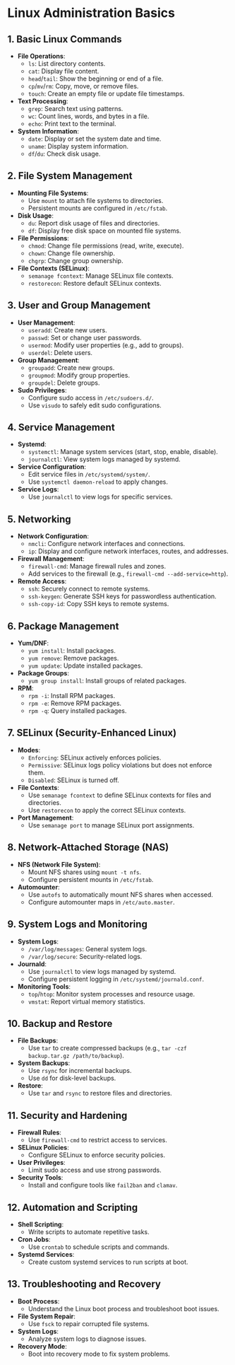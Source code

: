 # Linux Administration Basics

## 1. **Basic Linux Commands**
   - **File Operations**:
     - `ls`: List directory contents.
     - `cat`: Display file content.
     - `head`/`tail`: Show the beginning or end of a file.
     - `cp`/`mv`/`rm`: Copy, move, or remove files.
     - `touch`: Create an empty file or update file timestamps.
   - **Text Processing**:
     - `grep`: Search text using patterns.
     - `wc`: Count lines, words, and bytes in a file.
     - `echo`: Print text to the terminal.
   - **System Information**:
     - `date`: Display or set the system date and time.
     - `uname`: Display system information.
     - `df`/`du`: Check disk usage.

## 2. **File System Management**
   - **Mounting File Systems**:
     - Use `mount` to attach file systems to directories.
     - Persistent mounts are configured in `/etc/fstab`.
   - **Disk Usage**:
     - `du`: Report disk usage of files and directories.
     - `df`: Display free disk space on mounted file systems.
   - **File Permissions**:
     - `chmod`: Change file permissions (read, write, execute).
     - `chown`: Change file ownership.
     - `chgrp`: Change group ownership.
   - **File Contexts (SELinux)**:
     - `semanage fcontext`: Manage SELinux file contexts.
     - `restorecon`: Restore default SELinux contexts.

## 3. **User and Group Management**
   - **User Management**:
     - `useradd`: Create new users.
     - `passwd`: Set or change user passwords.
     - `usermod`: Modify user properties (e.g., add to groups).
     - `userdel`: Delete users.
   - **Group Management**:
     - `groupadd`: Create new groups.
     - `groupmod`: Modify group properties.
     - `groupdel`: Delete groups.
   - **Sudo Privileges**:
     - Configure sudo access in `/etc/sudoers.d/`.
     - Use `visudo` to safely edit sudo configurations.

## 4. **Service Management**
   - **Systemd**:
     - `systemctl`: Manage system services (start, stop, enable, disable).
     - `journalctl`: View system logs managed by systemd.
   - **Service Configuration**:
     - Edit service files in `/etc/systemd/system/`.
     - Use `systemctl daemon-reload` to apply changes.
   - **Service Logs**:
     - Use `journalctl` to view logs for specific services.

## 5. **Networking**
   - **Network Configuration**:
     - `nmcli`: Configure network interfaces and connections.
     - `ip`: Display and configure network interfaces, routes, and addresses.
   - **Firewall Management**:
     - `firewall-cmd`: Manage firewall rules and zones.
     - Add services to the firewall (e.g., `firewall-cmd --add-service=http`).
   - **Remote Access**:
     - `ssh`: Securely connect to remote systems.
     - `ssh-keygen`: Generate SSH keys for passwordless authentication.
     - `ssh-copy-id`: Copy SSH keys to remote systems.

## 6. **Package Management**
   - **Yum/DNF**:
     - `yum install`: Install packages.
     - `yum remove`: Remove packages.
     - `yum update`: Update installed packages.
   - **Package Groups**:
     - `yum group install`: Install groups of related packages.
   - **RPM**:
     - `rpm -i`: Install RPM packages.
     - `rpm -e`: Remove RPM packages.
     - `rpm -q`: Query installed packages.

## 7. **SELinux (Security-Enhanced Linux)**
   - **Modes**:
     - `Enforcing`: SELinux actively enforces policies.
     - `Permissive`: SELinux logs policy violations but does not enforce them.
     - `Disabled`: SELinux is turned off.
   - **File Contexts**:
     - Use `semanage fcontext` to define SELinux contexts for files and directories.
     - Use `restorecon` to apply the correct SELinux contexts.
   - **Port Management**:
     - Use `semanage port` to manage SELinux port assignments.

## 8. **Network-Attached Storage (NAS)**
   - **NFS (Network File System)**:
     - Mount NFS shares using `mount -t nfs`.
     - Configure persistent mounts in `/etc/fstab`.
   - **Automounter**:
     - Use `autofs` to automatically mount NFS shares when accessed.
     - Configure automounter maps in `/etc/auto.master`.

## 9. **System Logs and Monitoring**
   - **System Logs**:
     - `/var/log/messages`: General system logs.
     - `/var/log/secure`: Security-related logs.
   - **Journald**:
     - Use `journalctl` to view logs managed by systemd.
     - Configure persistent logging in `/etc/systemd/journald.conf`.
   - **Monitoring Tools**:
     - `top`/`htop`: Monitor system processes and resource usage.
     - `vmstat`: Report virtual memory statistics.

## 10. **Backup and Restore**
   - **File Backups**:
     - Use `tar` to create compressed backups (e.g., `tar -czf backup.tar.gz /path/to/backup`).
   - **System Backups**:
     - Use `rsync` for incremental backups.
     - Use `dd` for disk-level backups.
   - **Restore**:
     - Use `tar` and `rsync` to restore files and directories.

## 11. **Security and Hardening**
   - **Firewall Rules**:
     - Use `firewall-cmd` to restrict access to services.
   - **SELinux Policies**:
     - Configure SELinux to enforce security policies.
   - **User Privileges**:
     - Limit sudo access and use strong passwords.
   - **Security Tools**:
     - Install and configure tools like `fail2ban` and `clamav`.

## 12. **Automation and Scripting**
   - **Shell Scripting**:
     - Write scripts to automate repetitive tasks.
   - **Cron Jobs**:
     - Use `crontab` to schedule scripts and commands.
   - **Systemd Services**:
     - Create custom systemd services to run scripts at boot.

## 13. **Troubleshooting and Recovery**
   - **Boot Process**:
     - Understand the Linux boot process and troubleshoot boot issues.
   - **File System Repair**:
     - Use `fsck` to repair corrupted file systems.
   - **System Logs**:
     - Analyze system logs to diagnose issues.
   - **Recovery Mode**:
     - Boot into recovery mode to fix system problems.
